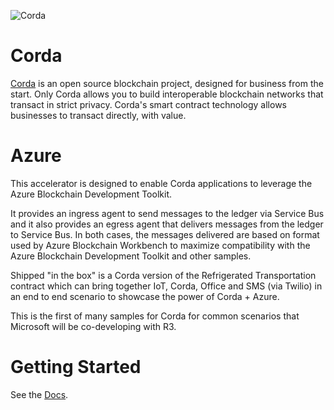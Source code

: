 ![Corda](https://www.corda.net/wp-content/uploads/2016/11/fg005_corda_b.png)



# Corda

[Corda](https://www.corda.net/) is an open source blockchain project, designed for business from the start. 
Only Corda allows you to build interoperable blockchain networks that transact in strict privacy. 
Corda's smart contract technology allows businesses to transact directly, with value.

# Azure 

This accelerator is designed to enable Corda applications to leverage the Azure Blockchain Development Toolkit.

It provides an ingress agent to send messages to the ledger via Service Bus and it also provides an egress agent that delivers messages from the ledger to Service Bus.  In both cases, the messages delivered are based on format used by Azure Blockchain Workbench to maximize compatibility with the Azure Blockchain Development Toolkit and other samples.

Shipped "in the box" is a Corda version of the Refrigerated Transportation contract which can bring together IoT, Corda, Office and SMS (via Twilio) in an end to end scenario to showcase the power of Corda + Azure.

This is the first of many samples for Corda for common scenarios that Microsoft will be co-developing with R3.

# Getting Started 

See the [Docs](service-bus-integration/docs/Index.md).

